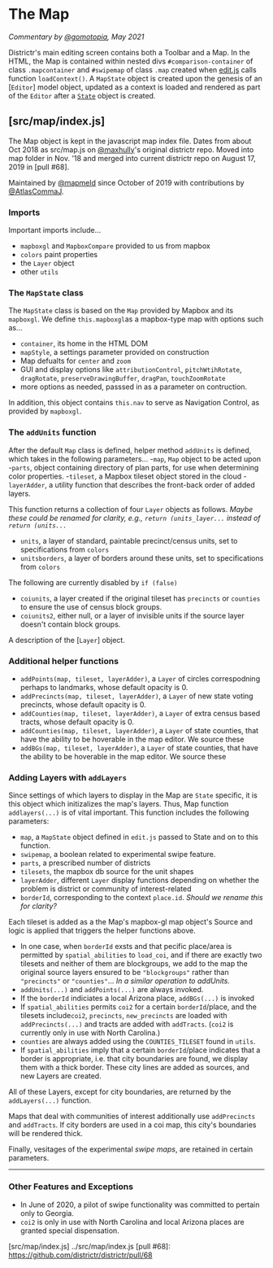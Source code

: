 # The Map
_Commentary by [@gomotopia], May 2021_

Districtr's main editing screen contains both a Toolbar and a Map. In
the HTML, the Map is contained within nested divs 
`#comparison-container` of class `.mapcontainer` and `#swipemap` of
class `.map` created when [edit.js] calls function `loadContext()`.
A `MapState` object is created upon the genesis of an [`Editor`] model
object, updated as a context is loaded and rendered as part of the
`Editor` after a [`State`] object is created.

## [src/map/index.js]
The Map object is kept in the javascript map index file. Dates from
about Oct 2018 as src/map.js on [@maxhully]'s original districtr repo.
Moved into map folder in Nov. '18 and merged into current districtr repo
on August 17, 2019 in [pull #68].

Maintained by [@mapmeld] since October of 2019 with contributions by
[@AtlasCommaJ]. 

### Imports
Important imports include...
- `mapboxgl` and `MapboxCompare` provided to us from mapbox
- `colors` paint properties
- the `Layer` object
- other `utils`

### The `MapState` class 
The `MapState` class is based on the `Map` provided by Mapbox and its
`mapboxgl`. We define `this.mapboxgl`as a mapbox-type map with options
such as...
- `container`, its home in the HTML DOM
- `mapStyle`, a settings parameter provided on construction
- Map defualts for `center` and `zoom`
- GUI and display options like `attributionControl`, `pitchWtihRotate`,
`dragRotate`, `preserveDrawingBuffer`, `dragPan`, `touchZoomRotate`
- more options as needed, passsed in as a parameter on contruction.

In addition, this object contains `this.nav` to serve as Navigation
Control, as provided by `mapboxgl`. 

### The `addUnits` function

After the default `Map` class is defined, helper method `addUnits` is defined,
which takes in the following parameters...
-`map`, `Map` object to be acted upon
-`parts`, object containing directory of plan parts, for use when determining color
properties.
-`tileset`, a Mapbox tileset object stored in the cloud
-`layerAdder`, a utility function that describes the front-back order of added layers.

This function returns a collection of four `Layer` objects as follows. _Maybe these could
be renamed for clarity, e.g., `return (units_layer...` instead of `return (units...`_

- `units`, a layer of standard, paintable precinct/census units, set to specifications from `colors`
- `unitsborders`, a layer of borders around these units, set to specifications from `colors`

The following are currently disabled by `if (false)`

- `coiunits`, a layer created if the original tileset has `precincts` or `counties` to ensure the use
of census block groups.
- `coiunits2`, either null, or a layer of invisible units if the source layer doesn't contain
block groups.

A description of the [`Layer`] object.

### Additional helper functions

- `addPoints(map, tileset, layerAdder)`, a `Layer` of circles correspodning perhaps to
landmarks, whose default opacity is 0. 
- `addPrecincts(map, tileset, layerAdder)`, a `Layer` of new state voting precincts,
whose default opacity is 0. 
- `addCounties(map, tileset, layerAdder)`, a `Layer` of extra census based tracts, whose
default opacity is 0. 
- `addCounties(map, tileset, layerAdder)`, a `Layer` of state counties, that have the
ability to be hoverable in the map editor. We source these 
- `addBGs(map, tileset, layerAdder)`, a `Layer` of state counties, that have the
ability to be hoverable in the map editor. We source these 

### Adding Layers with `addLayers`
Since settings of which layers to display in the Map are `State`
specific, it is this object which initizalizes the map's layers. Thus,
Map function `addlayers(...)` is of vital important. This function
includes the following parameters:
- `map`, a `MapState` object defined in `edit.js` passed to State and on
to this function. 
- `swipemap`, a boolean related to experimental swipe feature.
- `parts`, a prescribed number of districts
- `tilesets`, the mapbox db source for the unit shapes
- `layerAdder`, different `Layer` display functions depending on whether
the problem is district or community of interest-related
- `borderId`, corresponding to the context `place.id`. _Should we rename this for clarity?_

Each tileset is added as a the Map's mapbox-gl map object's Source and logic is
applied that triggers the helper functions above.

- In one case, when `borderId` exsts and that pecific place/area is permitted by 
`spatial_abilities` to `load_coi`, and if there are exactly two tilesets and neither
of them are blockgroups, we add to the map the original source layers ensured to be
`"blockgroups"` rather than `"precincts"` or `"counties"`... _In a similar operation
to addUnits._ 
- `addUnits(...)` and `addPoints(...)` are always invoked. 
- If the `borderId` indiciates a local Arizona place, `addBGs(...)` is invoked 
- If `spatial_abilities` permits `coi2` for a certain `borderId`/place, and the tilesets
include`coi2`, `precincts`, `new_precincts` are loaded with `addPrecincts(...)` and tracts
are added with `addTracts`. (`coi2` is currently only in use with North Carolina.)
- `counties` are always added using the `COUNTIES_TILESET` found in `utils`. 
- If `spatial_abilities` imply that a certain `borderId`/place indicates that a border
is appropriate, i.e. that city boundaries are found, we display them with a thick
border. These city lines are added as sources, and new Layers are created.

All of these Layers, except for city boundaries, are returned by the `addLayers(...)` function.

Maps that deal with communities of interest additionally use
`addPrecincts`  and
`addTracts`. If city borders are used in a coi map, this city's
boundaries will be rendered thick. 

Finally, vesitages of the experimental _swipe maps_, are retained in certain parameters.

* * *
 
### Other Features and Exceptions
- In June of 2020, a pilot of swipe functionality was committed to
pertain only to Georgia. 
- `coi2` is only in use with North Carolina and local Arizona places are
granted special dispensation. 

[@gomotopia]: http://github.com/gomotopia
['Editor']: ./editor.md
[edit.js]: ../src/views/edit.js
[`State`]: ./state.md
[@mapmeld]: http://github.com/mapmeld
[@maxhully]: http://github.com/maxhully
[@AtlasCommaJ]: http://github.com/AtlasCommaJ
[src/map/index.js] ../src/map/index.js
[pull #68]: https://github.com/districtr/districtr/pull/68

